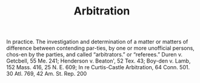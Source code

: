 ---
title: Arbitration
letter: A
permalink: "/definitions/arbitration.html"
body: In practice. The investigation and determination of a matter or matters of difference
  between contending par-ties, by one or more unofficial persons, chos-en by the parties,
  and called “arbitrators.” or “referees.” Duren v. Getcbell, 55 Me. 241; Henderson
  v. Beaton', 52 Tex. 43; Boy-den v. Lamb, 152 Mass. 416, 25 N. E. 609; In re Curtis-Castle
  Arbitration, 64 Conn. 501. 30 Atl. 769, 42 Am. St. Rep. 200
published_at: '2018-07-07'
source: Black's Law Dictionary
layout: post
---